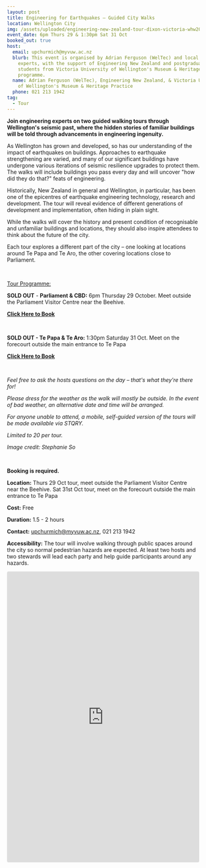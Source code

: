 ```yaml
---
layout: post
title: Engineering for Earthquakes – Guided City Walks
location: Wellington City
img: /assets/uploaded/engineering-new-zealand-tour-dixon-victoria-whw20.jpg
event_date: 6pm Thurs 29 & 1:30pm Sat 31 Oct
booked_out: true
host:
  email: upchurmich@myvuw.ac.nz
  blurb: This event is organised by Adrian Ferguson (WelTec) and local engineering
    experts, with the support of Engineering New Zealand and postgraduate
    students from Victoria University of Wellington's Museum & Heritage Practice
    programme.
  name: Adrian Ferguson (WelTec), Engineering New Zealand, & Victoria University
    of Wellington's Museum & Heritage Practice
  phone: 021 213 1942
tag:
  - Tour
---
```

**Join engineering experts on two guided walking tours through Wellington's seismic past, where the hidden stories of familiar buildings will be told through advancements in engineering ingenuity.** 

As Wellington has grown and developed, so has our understanding of the impact of earthquakes on buildings. Approaches to earthquake strengthening are varied, and many of our significant buildings have undergone various iterations of seismic resilience upgrades to protect them. The walks will include buildings you pass every day and will uncover "how did they do that?" feats of engineering. 

Historically, New Zealand in general and Wellington, in particular, has been one of the epicentres of earthquake engineering technology, research and development. The tour will reveal evidence of different generations of development and implementation, often hiding in plain sight. 

While the walks will cover the history and present condition of recognisable and unfamiliar buildings and locations, they should also inspire attendees to think about the future of the city.

Each tour explores a different part of the city – one looking at locations around Te Papa and Te Aro, the other covering locations close to Parliament. 

<br>

<u>Tour Programme:</u>

**SOLD OUT** - **Parliament & CBD:** 6pm Thursday 29 October. Meet outside the Parliament Visitor Centre near the Beehive. 

**[Click Here to Book](https://www.eventfinda.co.nz/2020/engineering-for-earthquakes-guided-city-walk-from-beehive/wellington)**

<br>

**SOLD OUT - Te Papa & Te Aro:** 1:30pm Saturday 31 Oct. Meet on the forecourt outside the main entrance to Te Papa 

**[Click Here to Book](https://www.eventfinda.co.nz/2020/engineering-for-earthquakes-guided-city-walk-from-te-papa/wellington)**

<br>

*Feel free to ask the hosts questions on the day – that's what they're there for!* 

*Please dress for the weather as the walk will mostly be outside. In the event of bad weather, an alternative date and time will be arranged.* 

*For anyone unable to attend, a mobile, self-guided version of the tours will be made available via STQRY.*

*Limited to 20 per tour.* 

*Image credit: Stephanie So*

<br>

**Booking is required.** 

**Location:** Thurs 29 Oct tour, meet outside the Parliament Visitor Centre near the Beehive. Sat 31st Oct tour, meet on the forecourt outside the main entrance to Te Papa 

**Cost:** Free

**Duration:** 1.5 - 2 hours

**Contact:** upchurmich@myvuw.ac.nz, 021 213 1942

**Accessibility:** The tour will involve walking through public spaces around the city so normal pedestrian hazards are expected. At least two hosts and two stewards will lead each party and help guide participants around any hazards.

<iframe class="instagram-media instagram-media-rendered" id="instagram-embed-0" src="https://www.instagram.com/p/CAY3csUJ2TS/embed/captioned/?cr=1&amp;v=12&amp;wp=1080&amp;rd=https%3A%2F%2Fwellingtonheritageweek.co.nz&amp;rp=%2Fevent%2Fwainuiomata-historical-community-exhibition%2F#%7B%22ci%22%3A0%2C%22os%22%3A310.95499999355525%2C%22ls%22%3A164.63500005193055%2C%22le%22%3A184.0500000398606%7D" allowtransparency="true" allowfullscreen="true" frameborder="0" height="756" data-instgrm-payload-id="instagram-media-payload-0" scrolling="no" style="background: white;max-width: 540px;width: calc(100% - 3px);border-radius: 3px;border: 1px solid rgb(219, 219, 219);box-shadow: none;display: block;margin: 0px 0px 12px;min-width: 290px;padding: 0px;"></iframe>
